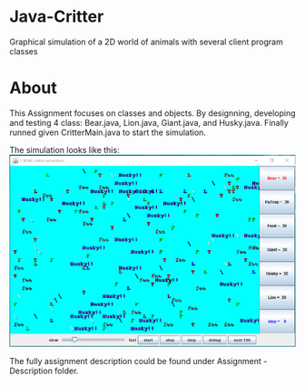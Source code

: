 # Java-Critter
Graphical simulation of a 2D world of animals with several client program classes

# About
This Assignment focuses on classes and objects. By designning, developing and testing 4 class: Bear.java, Lion.java, Giant.java, and Husky.java. Finally runned given CritterMain.java to start the simulation. 

 The simulation looks like this: 
 ![Critter-Java](images/Critter-Java.PNG)

 The fully assignment description could be found under Assignment - Description folder.

